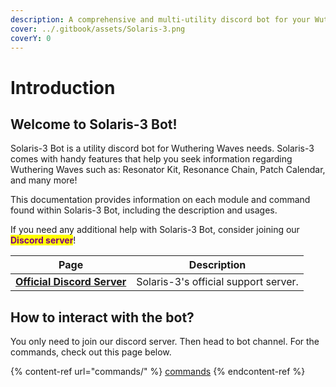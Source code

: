 ```yaml
---
description: A comprehensive and multi-utility discord bot for your Wuthering Waves needs.
cover: ../.gitbook/assets/Solaris-3.png
coverY: 0
---
```


# Introduction

## Welcome to Solaris-3 Bot!

Solaris-3 Bot is a utility discord bot for Wuthering Waves needs. Solaris-3 comes with handy features that help you seek information regarding Wuthering Waves such as: Resonator Kit, Resonance Chain, Patch Calendar, and many more!

This documentation provides information on each module and command found within Solaris-3 Bot, including the description and usages.

If you need any additional help with Solaris-3 Bot, consider joining our <mark style="color:purple;">**Discord server**</mark>!

<table data-header-hidden data-full-width="false"><thead><tr><th>Page</th><th>Description</th></tr></thead><tbody><tr><td><a href="https://discord.gg/wwi"><strong>Official Discord Server</strong></a></td><td>Solaris-3's official support server.</td></tr></tbody></table>

## How to interact with the bot?

You only need to join our discord server. Then head to bot channel. For the commands, check out this page below.

{% content-ref url="commands/" %}
[commands](commands/)
{% endcontent-ref %}
